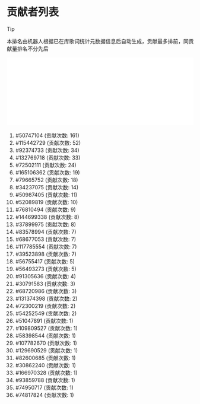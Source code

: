 # 贡献者列表

> [!TIP]
> 本排名由机器人根据已在库歌词统计元数据信息后自动生成，贡献最多排前，同贡献量排名不分先后

![贡献者头像画廊](./CONTRIBUTORS.svg)

1. #50747104 (贡献次数: 161)
2. #115442729 (贡献次数: 52)
3. #92374733 (贡献次数: 34)
4. #132769718 (贡献次数: 33)
5. #72502111 (贡献次数: 24)
6. #165106362 (贡献次数: 19)
7. #79665752 (贡献次数: 18)
8. #34237075 (贡献次数: 14)
9. #50987405 (贡献次数: 11)
10. #52089819 (贡献次数: 10)
11. #76810494 (贡献次数: 9)
12. #144699338 (贡献次数: 8)
13. #37899975 (贡献次数: 8)
14. #83578994 (贡献次数: 7)
15. #68677053 (贡献次数: 7)
16. #117785554 (贡献次数: 7)
17. #39523898 (贡献次数: 7)
18. #56755417 (贡献次数: 5)
19. #56493273 (贡献次数: 5)
20. #91305636 (贡献次数: 4)
21. #30791583 (贡献次数: 3)
22. #68720986 (贡献次数: 3)
23. #131374398 (贡献次数: 2)
24. #72300219 (贡献次数: 2)
25. #54252549 (贡献次数: 2)
26. #51047891 (贡献次数: 1)
27. #109809527 (贡献次数: 1)
28. #58398544 (贡献次数: 1)
29. #107782670 (贡献次数: 1)
30. #129690529 (贡献次数: 1)
31. #82600685 (贡献次数: 1)
32. #30862240 (贡献次数: 1)
33. #166970328 (贡献次数: 1)
34. #93859788 (贡献次数: 1)
35. #74950717 (贡献次数: 1)
36. #74817824 (贡献次数: 1)
